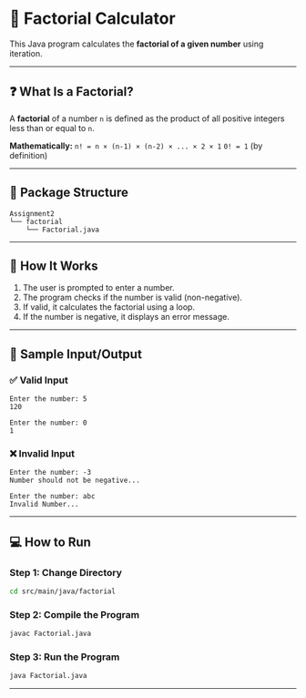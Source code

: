 
# 🔢 Factorial Calculator

This Java program calculates the **factorial of a given number** using iteration.

---

## ❓ What Is a Factorial?

A **factorial** of a number `n` is defined as the product of all positive integers less than or equal to `n`.

**Mathematically:**
`n! = n × (n-1) × (n-2) × ... × 2 × 1`
`0! = 1` (by definition)

---

## 📂 Package Structure

```
Assignment2  
└── factorial  
    └── Factorial.java
```

---

## 🚀 How It Works

1. The user is prompted to enter a number.
2. The program checks if the number is valid (non-negative).
3. If valid, it calculates the factorial using a loop.
4. If the number is negative, it displays an error message.

---

## 🧾 Sample Input/Output

### ✅ Valid Input

```
Enter the number: 5
120
```

```
Enter the number: 0
1
```

### ❌ Invalid Input

```
Enter the number: -3
Number should not be negative...
```

```
Enter the number: abc
Invalid Number...
```

---

## 💻 How to Run

### **Step 1: Change Directory**

```bash
cd src/main/java/factorial
```

### **Step 2: Compile the Program**

```bash
javac Factorial.java
```

### **Step 3: Run the Program**

```bash
java Factorial.java
```

---
